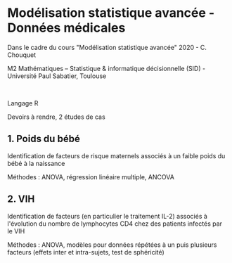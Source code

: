 # Modélisation statistique avancée - Données médicales
Dans le cadre du cours "Modélisation statistique avancée" 2020 - C. Chouquet

M2 Mathématiques – Statistique & informatique décisionnelle (SID) - Université Paul Sabatier, Toulouse


&nbsp;

Langage R

Devoirs à rendre, 2 études de cas

## 1. Poids du bébé
Identification de facteurs de risque maternels associés à un faible poids du bébé à la naissance

Méthodes : ANOVA, régression linéaire multiple, ANCOVA

## 2. VIH
Identification de facteurs (en particulier le traitement IL-2) associés à l'évolution du nombre de lymphocytes CD4 chez des patients infectés par le VIH

Méthodes : ANOVA, modèles pour données répétées à un puis plusieurs facteurs (effets inter et intra-sujets, test de sphéricité)



